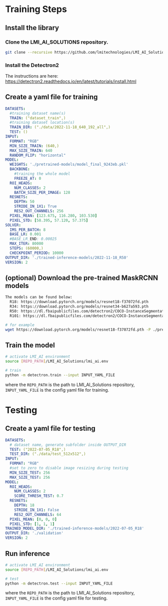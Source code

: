 # Training Steps

## Install the library
### Clone the LMI_AI_SOLUTIONS repository.
```bash
git clone --recursive https://github.com/lmitechnologies/LMI_AI_Solutions.git
```
### Install the Detectron2
The instructions are here: https://detectron2.readthedocs.io/en/latest/tutorials/install.html


## Create a yaml file for training

```yaml
DATASETS:
  #training dataset name(s)
  TRAIN: ("dataset_train",)
  #training dataset location(s)
  TRAIN_DIR: ("./data/2022-11-18_640_192_all",)
  TEST: ()
INPUT: 
  FORMAT: "RGB"
  MIN_SIZE_TRAIN: (640,)
  MAX_SIZE_TRAIN: 640
  RANDOM_FLIP: "horizontal"
MODEL:
  WEIGHTS: './pretrained-models/model_final_9243eb.pkl'
  BACKBONE:
    #training the whole model 
    FREEZE_AT: 0
  ROI_HEADS:
    NUM_CLASSES: 2
    BATCH_SIZE_PER_IMAGE: 128
  RESNETS:
    DEPTH: 50
    STRIDE_IN_1X1: True
    RES2_OUT_CHANNELS: 256
  PIXEL_MEAN: [123.675, 116.280, 103.530]
  PIXEL_STD: [58.395, 57.120, 57.375]
SOLVER:
  IMS_PER_BATCH: 8
  BASE_LR: 0.001  
  #BASE_LR_END: 0.00025
  MAX_ITER: 80000
  STEPS: (60000,)
  CHECKPOINT_PERIOD: 10000
OUTPUT_DIR: './trained-inference-models/2022-11-18_R50'
VERSION: 2
```


## (optional) Download the pre-trained MaskRCNN models

```bash
The models can be found below:
  R18: https://download.pytorch.org/models/resnet18-f37072fd.pth
  R34: https://download.pytorch.org/models/resnet34-b627a593.pth
  R50: https://dl.fbaipublicfiles.com/detectron2/COCO-InstanceSegmentation/mask_rcnn_R_50_C4_1x/137259246/model_final_9243eb.pkl
  R101: https://dl.fbaipublicfiles.com/detectron2/COCO-InstanceSegmentation/mask_rcnn_R_101_C4_3x/138363239/model_final_a2914c.pkl

# for example
wget https://download.pytorch.org/models/resnet18-f37072fd.pth -P ./pretrained-models
```

## Train the model

```bash
# activate LMI_AI environment
source [REPO_PATH]/LMI_AI_Solutions/lmi_ai.env 

# train 
python -m detectron.train --input INPUT_YAML_FILE
```
where the `REPO_PATH` is the path to LMI_AI_Solutions repository, `INPUT_YAML_FILE` is the config yaml file for training.

# Testing

## Create a yaml file for testing
```yaml
DATASETS:
  # dataset name, generate subfolder inside OUTPUT_DIR
  TEST: ("2022-07-05_R18",)
  TEST_DIR: ("./data/test_512x512",)
INPUT: 
  FORMAT: "RGB"
  #set to zero to disable image resizing during testing
  MIN_SIZE_TEST: 256
  MAX_SIZE_TEST: 256
MODEL:
  ROI_HEADS:
    NUM_CLASSES: 2
    SCORE_THRESH_TEST: 0.7
  RESNETS:
    DEPTH: 18
    STRIDE_IN_1X1: False
    RES2_OUT_CHANNELS: 64
  PIXEL_MEAN: [0, 0, 0]
  PIXEL_STD: [1, 1, 1]
TRAINED_MODEL_DIR: './trained-inference-models/2022-07-05_R18'
OUTPUT_DIR: './validation'
VERSION: 2
```

## Run inference

```bash
# activate LMI_AI environment
source [REPO_PATH]/LMI_AI_Solutions/lmi_ai.env 

# test
python -m detectron.test --input INPUT_YAML_FILE
```
where the `REPO_PATH` is the path to LMI_AI_Solutions repository, `INPUT_YAML_FILE` is the config yaml file for testing.

